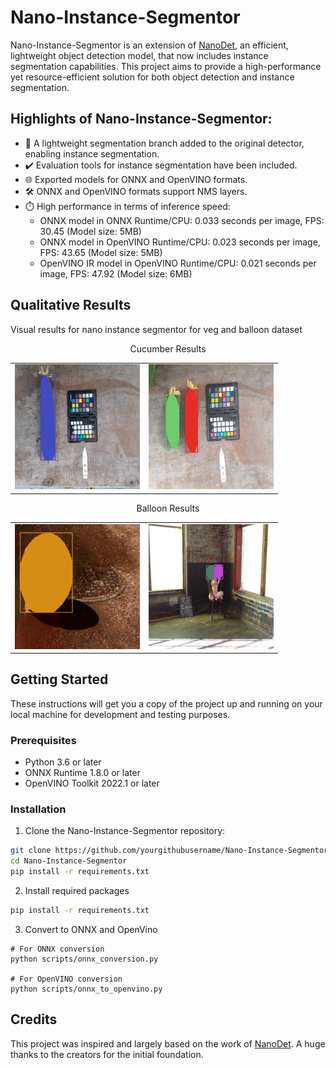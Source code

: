 # Nano-Instance-Segmentor

Nano-Instance-Segmentor is an extension of [NanoDet](https://github.com/RangiLyu/nanodet), an efficient, lightweight object detection model, that now includes instance segmentation capabilities. This project aims to provide a high-performance yet resource-efficient solution for both object detection and instance segmentation.

## Highlights of Nano-Instance-Segmentor:

- 🚀 A lightweight segmentation branch added to the original detector, enabling instance segmentation.
- ✔️ Evaluation tools for instance segmentation have been included.
- 🌐 Exported models for ONNX and OpenVINO formats.
- 🛠️ ONNX and OpenVINO formats support NMS layers.
- ⏱️ High performance in terms of inference speed:
    - ONNX model in ONNX Runtime/CPU: 0.033 seconds per image, FPS: 30.45 (Model size: 5MB)
    - ONNX model in OpenVINO Runtime/CPU: 0.023 seconds per image, FPS: 43.65 (Model size: 5MB)
    - OpenVINO IR model in OpenVINO Runtime/CPU: 0.021 seconds per image, FPS: 47.92 (Model size: 6MB)


## Qualitative Results

Visual results for nano instance segmentor for veg and balloon dataset

<p align="center">
   Cucumber Results
</p>

<table align="center">
  <tr>
    <td><img src="vis_results/cucumber/vis27.png" width=200px></td>
    <td><img src="vis_results/cucumber/vis30.png" width=200px></td>
  </tr>
</table>

<p align="center">
   Balloon Results
</p>

<table align="center">
  <tr>
    <td><img src="vis_results/ballon/vis5.png" width=200px></td>
    <td><img src="vis_results/ballon/vis13.png" width=200px></td>
  </tr>
</table>






## Getting Started

These instructions will get you a copy of the project up and running on your local machine for development and testing purposes.

### Prerequisites

- Python 3.6 or later
- ONNX Runtime 1.8.0 or later
- OpenVINO Toolkit 2022.1 or later

### Installation

1. Clone the Nano-Instance-Segmentor repository:

```bash
git clone https://github.com/yourgithubusername/Nano-Instance-Segmentor.git
cd Nano-Instance-Segmentor
pip install -r requirements.txt
```

2. Install required packages

```bash
pip install -r requirements.txt
```

3. Convert to ONNX and OpenVino
```
# For ONNX conversion
python scripts/onnx_conversion.py

# For OpenVINO conversion
python scripts/onnx_to_openvino.py
```


## Credits

This project was inspired and largely based on the work of [NanoDet](https://github.com/RangiLyu/nanodet). A huge thanks to the creators for the initial foundation.
